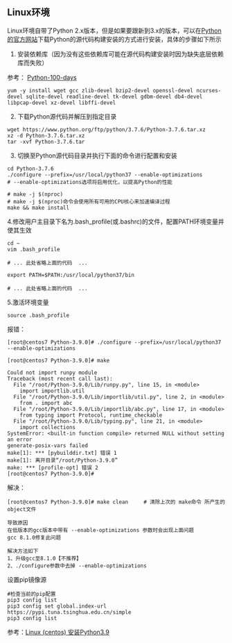 

## Linux环境
Linux环境自带了Python 2.x版本，但是如果要跟新到3.x的版本，可以在[Python的官方网站](https://www.python.org)下载Python的源代码构建安装的方式进行安装，具体的步骤如下所示

1. 安装依赖库（因为没有这些依赖库可能在源代码构建安装时因为缺失底层依赖库而失败）

参考：
[Python-100-days](https://github.com/jackfrued/Python-100-Days/blob/master/Day01-15/01.%E5%88%9D%E8%AF%86Python.md)

```shell
yum -y install wget gcc zlib-devel bzip2-devel openssl-devel ncurses-devel sqlite-devel readline-devel tk-devel gdbm-devel db4-devel libpcap-devel xz-devel libffi-devel
```

2. 下载Python源代码并解压到指定目录

```shell
wget https://www.python.org/ftp/python/3.7.6/Python-3.7.6.tar.xz
xz -d Python-3.7.6.tar.xz
tar -xvf Python-3.7.6.tar
```

3. 切换至Python源代码目录并执行下面的命令进行配置和安装

```shell
cd Python-3.7.6
./configure --prefix=/usr/local/python37 --enable-optimizations
# --enable-optimizations选项将启用优化，以提高Python的性能

# make -j $(nproc)
# make -j $(nproc)命令会使用所有可用的CPU核心来加速编译过程
make && make install
```





4.修改用户主目录下名为.bash_profile(或.bashrc)的文件，配置PATH环境变量并使其生效

```shell
cd ~
vim .bash_profile
```

```shell
# ... 此处省略上面的代码  ...

export PATH=$PATH:/usr/local/python37/bin

# ... 此处省略上面的代码  ...
```

5.激活环境变量

```Shell
source .bash_profile
```




报错：
```shell
[root@centos7 Python-3.9.0]# ./configure --prefix=/usr/local/python37 --enable-optimizations

[root@centos7 Python-3.9.0]# make

Could not import runpy module
Traceback (most recent call last):
  File "/root/Python-3.9.0/Lib/runpy.py", line 15, in <module>
    import importlib.util
  File "/root/Python-3.9.0/Lib/importlib/util.py", line 2, in <module>
    from . import abc
  File "/root/Python-3.9.0/Lib/importlib/abc.py", line 17, in <module>
    from typing import Protocol, runtime_checkable
  File "/root/Python-3.9.0/Lib/typing.py", line 21, in <module>
    import collections
SystemError: <built-in function compile> returned NULL without setting an error
generate-posix-vars failed
make[1]: *** [pybuilddir.txt] 错误 1
make[1]: 离开目录“/root/Python-3.9.0”
make: *** [profile-opt] 错误 2
[root@centos7 Python-3.9.0]# 

```


解决：

```shell
[root@centos7 Python-3.9.0]# make clean     # 清除上次的 make命令 所产生的object文件

导致原因
在低版本的gcc版本中带有 --enable-optimizations 参数时会出现上面问题
gcc 8.1.0修复此问题

解决方法如下
1、升级gcc至8.1.0【不推荐】
2、./configure参数中去掉 --enable-optimizations
```



设置pip镜像源

```shell
#检查当前的pip配置
pip3 config list
pip3 config set global.index-url https://pypi.tuna.tsinghua.edu.cn/simple
pip3 config list
```
参考：[Linux (centos) 安装Python3.9](https://blog.csdn.net/rock1112uhhgg/article/details/131938042)




